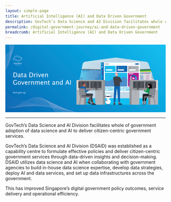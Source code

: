 ```yaml
---
layout: simple-page
title: Artificial Intelligence (AI) and Data Driven Government
description: GovTech’s Data Science and AI Division facilitates whole of government adoption of data science and AI to deliver citizen-centric government services. 
permalink: /digital-government-journey/ai-and-data-driven-government
breadcrumb: Artificial Intelligence (AI) and Data Driven Government
---
```


![AI and Data Driven Government](/images/digital-transformation/AI-and-data-driven-government-header-banner.png)

---

GovTech’s Data Science and AI Division facilitates whole of government adoption of data science and AI to deliver citizen-centric government services.

GovTech’s Data Science and AI Division (DSAID) was established as a capability centre to formulate effective policies and deliver citizen-centric government services through data-driven insights and decision-making. DSAID utilizes data science and AI when collaborating with government agencies to build in-house data science expertise, develop data strategies, deploy AI and data services, and set up data infrastructures across the government. 

This has improved Singapore’s digital government policy outcomes, service delivery and operational efficiency. 
